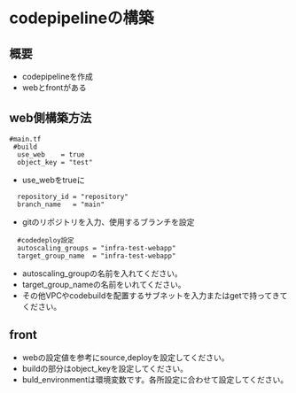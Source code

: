 # codepipelineの構築
## 概要
- codepipelineを作成
- webとfrontがある

## web側構築方法
```
#main.tf
 #build
  use_web    = true
  object_key = "test"
```
- use_webをtrueに

```
  repository_id = "repository"
  branch_name   = "main"
```

- gitのリポジトリを入力、使用するブランチを設定

```
  #codedeploy設定
  autoscaling_groups = "infra-test-webapp"
  target_group_name  = "infra-test-webapp"
```

- autoscaling_groupの名前を入れてください。
- target_group_nameの名前をいれてください。
- その他VPCやcodebuildを配置するサブネットを入力またはgetで持ってきてください。

## front
- webの設定値を参考にsource,deployを設定してください。
- buildの部分はobject_keyを設定してください。
- buld_environmentは環境変数です。各所設定に合わせて設定してください。

